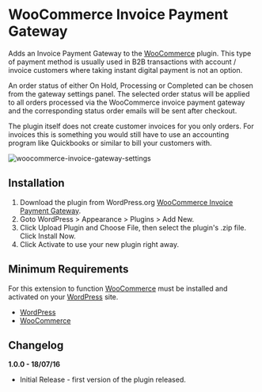 # WooCommerce Invoice Payment Gateway
Adds an Invoice Payment Gateway to the [WooCommerce](https://www.woocommerce.com/) plugin. This type of payment method is usually used in B2B transactions with account / invoice customers where taking instant digital payment is not an option.

An order status of either On Hold, Processing or Completed can be chosen from the gateway settings panel. The selected order status will be applied to all orders processed via the WooCommerce invoice payment gateway and the corresponding status order emails will be sent after checkout.

The plugin itself does not create customer invoices for you only orders. For invoices this is something you would still have to use an accounting program like Quickbooks or similar to bill your customers with.


![woocommerce-invoice-gateway-settings](https://cloud.githubusercontent.com/assets/1190565/18257488/6d4c8a08-73bc-11e6-82ec-27914d991d82.png)

## Installation

1. Download the plugin from WordPress.org [WooCommerce Invoice Payment Gateway](https://wordpress.org/plugins/wc-invoice-gateway/).
2. Goto WordPress > Appearance > Plugins > Add New.
3. Click Upload Plugin and Choose File, then select the plugin's .zip file. Click Install Now.
4. Click Activate to use your new plugin right away.

## Minimum Requirements

For this extension to function [WooCommerce](https://www.woocommerce.com/) must be installed and activated on your [WordPress](https://wordpress.org/) site.

* [WordPress](https://wordpress.org/)
* [WooCommerce](https://www.woocommerce.com/)

## Changelog

**1.0.0 - 18/07/16**
* Initial Release - first version of the plugin released.
